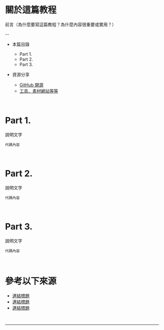 # **關於這篇教程**

前言（為什麼要寫這篇教程？為什麼內容很重要或實用？）

--
- 本篇目錄

    - Part 1.
    - Part 2.
    - Part 3.

- 資源分享

    - <a href="連結" target="_blank">GitHub 開源</a>
    - <a href="連結" target="_blank">工具、素材網站等等</a>


<br/>

# **Part 1.**

說明文字

```
代碼內容
```


<br/>

# **Part 2.**

說明文字

```
代碼內容
```


<br/>

# **Part 3.**

說明文字

```
代碼內容
```


<br/>

# **參考以下來源**

* <a href="網址">連結標題</a>
* <a href="網址">連結標題</a>
* <a href="網址">連結標題</a>

<br/>
<hr/>
